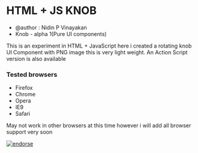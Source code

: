 HTML + JS KNOB
==============
 * @author : Nidin P Vinayakan
 * Knob - alpha 1(Pure UI components)

This is an experiment in HTML + JavaScript here i created a rotating knob UI Component with PNG image this is very light weight. An Action Script version is also available
### Tested browsers
* Firefox
* Chrome
* Opera
* IE9
* Safari

May not work in other browsers at this time however i will add all browser support very soon

[![endorse](http://api.coderwall.com/nidin/endorsecount.png)](http://coderwall.com/nidin)
